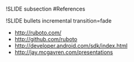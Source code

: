 !SLIDE subsection
#References

!SLIDE bullets incremental transition=fade
* http://ruboto.com/
* http://github.com/ruboto
* http://developer.android.com/sdk/index.html
* http://jay.mcgavren.com/presentations
